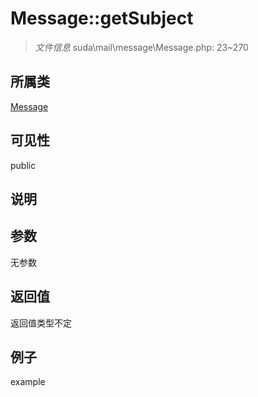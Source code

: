 # Message::getSubject

> *文件信息* suda\mail\message\Message.php: 23~270
## 所属类 

[Message](../Message.md)

## 可见性

  public  
## 说明



## 参数

无参数

## 返回值
返回值类型不定

## 例子

example